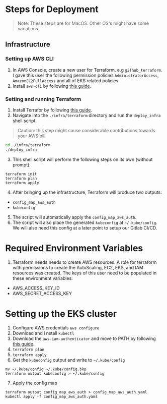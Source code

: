 # Steps for Deployment

> Note: These steps are for MacOS. Other OS's might have some variations.

## Infrastructure

### Setting up AWS CLI
1. In AWS Console, create a new user for Terraform. e.g `gifhub_terraform`. I gave this user the following permission policies `AdministratorAccess`, `AmazonEC2FullAccess` and all of EKS related policies.
2. Install `aws-cli` by following [this guide](https://docs.aws.amazon.com/cli/latest/userguide/install-macos.html).

### Setting and running Terraform
1. Install Terrafor by following [this guide](https://learn.hashicorp.com/terraform/getting-started/install.html).
2. Navigate into the `./infra/terraform` directory and run the `deploy_infra` shell script.

> Caution: this step might cause considerable contributions towards your AWS bill

```sh
cd ./infra/terraform
./deploy_infra
```
3. This shell script will perform the following steps on its own (without prompt):
```
terraform init
terraform plan
terraform apply
```

4. After bringing up the infrastructure, Terraform will produce two outputs:
- `config_map_aws_auth`
- `kubeconfig`

5. The script will automatically apply the `config_map_aws_auth`.
6. The script will also place the generated `kubeconfig` at `~/.kube/config`. We will also need this config at a later point to setup our Gitlab CI/CD.



# Required Environment Variables
1. Terraform needs needs to create AWS resources. A role for terraform with permissions to create the AutoScaling, EC2, EKS, and IAM resources was created. The keys of this user need to be populated in these environment variables:

- AWS_ACCESS_KEY_ID
- AWS_SECRET_ACCESS_KEY


# Setting up the EKS cluster
1. Configure AWS credentials `aws configure`
2. Download and i nstall `kubectl`
3. Download the `aws-iam-authenticator` and move to PATH by following [this guide](https://docs.aws.amazon.com/eks/latest/userguide/install-aws-iam-authenticator.html).
4. `terraform plan` 
5. `terraform apply`
6. Get the `kubeconfig` output and write to `~/.kube/config`
```
mv ~/.kube/config ~/.kube/config.bkp
terraform output kubeconfig > ~/.kube/config
```
7. Apply the config map
```
terraform output config_map_aws_auth > config_map_aws_auth.yaml
kubectl apply -f config_map_aws_auth.yaml
```

